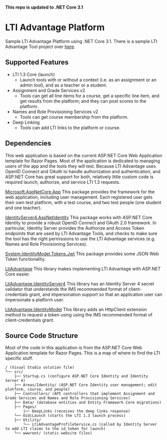 **This repo is updated to .NET Core 3.1**

# LTI Advantage Platform

Sample LTI Advantage Platform using .NET Core 3.1. There is a sample LTI Advantage Tool project over [here](https://github.com/andyfmiller/LtiAdvantageTool).

## Supported Features

- LTI 1.3 Core (launch)
   - Launch tools with or without a context (i.e. as an assignment or an admin tool), and as a teacher or a student.
- Assignment and Grade Services v2
   - Tools can get all line items for a course, get a specific line item, and get results from the platform; and they can post scores to the platform.
- Names and Role Provisioning Services v2
   - Tools can get course membership from the platform.
- Deep Linking
   - Tools can add LTI links to the platform or course.

## Dependencies

This web application is based on the current ASP.NET Core Web Application template for Razor Pages.
Most of the application is dedicated to managing users of the app and the tools they will test. Because
LTI Advantage uses OpenID Connect and OAuth to handle authorization and authentication, and ASP.NET Core 
has great support for both, relatively little custom code is required launch, authorize, and service 
LTI 1.3 requests.

[Microsoft.AspNetCore.App](https://www.nuget.org/packages/Microsoft.AspNetCore.App)
This package provides the framework for the web application, including user management. Each registered 
user gets their own test platform, with a test course, and two test people (one student and one teacher).    

[IdentityServer4.AspNetIdentity](https://www.nuget.org/packages/IdentityServer4.AspNetIdentity)
This package works with ASP.NET Core Identity to provide a robust OpenID Connect and OAuth 2.0 framework.
In particular, Identity Server provides the Authorize and Access Token endpoints that are used by LTI
Advantage Tools, and checks to make sure the tool has the right permissions to use the LTI Advantage
services (e.g. Names and Role Provisioning Services).

[System.IdentityModel.Tokens.Jwt](https://www.nuget.org/packages/System.IdentityModel.Tokens.Jwt)
This package provides some JSON Web Token functionality.

[LtiAdvantage](https://github.com/andyfmiller/LtiAdvantage/tree/master/src/LtiAdvantage)
This library makes implementing LTI Advantage with ASP.NET Core easier.

[LtiAdvantage.IdentityServer4](https://github.com/andyfmiller/LtiAdvantage/tree/master/src/LtiAdvantage.IdentityServer4)
This library has an Identity Server 4 secret validator that understands the IMS recommended format of 
client-credentials grant, and impersonation support so that an application user can impersonate a platform user.

[LtiAdvantage.IdentityModel](https://github.com/andyfmiller/LtiAdvantage/tree/master/src/LtiAdvantage.IdentityModel)
This library adds an HttpClient extension method to request a token using using the IMS recommended
format of client-credentials grant.

## Source Code Structure
Most of the code in this application is from the ASP.NET Core Web Application template for Razor Pages. This
is a map of where to find the LTI specific stuff.
```
/ (Visual Studio solution file)
└── src/
    ├── Startup.cs (configure ASP.NET Core Identity and Identity Server 4)
    ├── Areas/Identity/ (ASP.NET Core Identity user management; edit platform, course, and people)
    ├── Controllers/ (API controllers that implement Assignment and Grade Services and Names and Role Provisioning Services)
    ├── Data/ (database entities and Entity Framework Core migrations)
    ├── Pages/
        ├── DeepLinks (receives the deep links response)
	└── OidcLaunch (starts the LTI 1.3 launch process)
    ├── Utility/
        └── LtiAdvantageProfileService.cs (called by Identity Server to add LTI claims to the id_token for launch)
    └── wwwroot/ (static website files)
```
